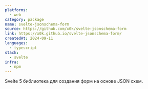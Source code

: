 ```yaml
---
platforms:
  - web
category: package
name: svelte-jsonschema-form
source: https://github.com/x0k/svelte-jsonschema-form
link: https://x0k.github.io/svelte-jsonschema-form/
createdAt: 2024-09-11
languages:
  - typescript
stack:
  - svelte
infra:
  - npm
---
```


Svelte 5 библиотека для создания форм на основе JSON схем.
